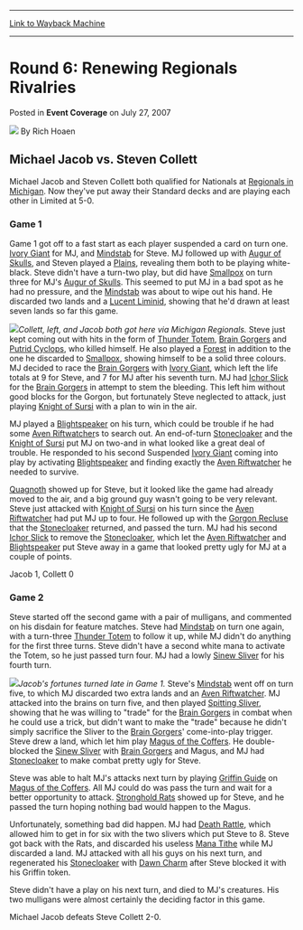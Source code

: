 
---
[Link to Wayback Machine](https://web.archive.org/web/20171029030417/https://magic.wizards.com/en/articles/archive/event-coverage/round-6-renewing-regionals-rivalries-2007-07-27)

[_metadata_:author]:- "Rich Hoaen"
[_metadata_:description]:- "Michael Jacob vs. Steven Collett Michael Jacob and Steven Collett both qualified for Nationals at Regionals in Michigan. Now they've put away their Standard decks and are playing each other in Limited at 5-0."
[_metadata_:generator]:- "Drupal 7 (http://drupal.org)"
[_metadata_:node]:- "587121"
[_metadata_:publish_date]:- "2007-07-27"
[_metadata_:source]:- "div-main-content"
[_metadata_:title]:- "Round 6: Renewing Regionals Rivalries"
[_metadata_:wayback_capture_timestamp]:- "2017-10-29 03:04:17"
[_metadata_:wayback_raw_url]:- "https://web.archive.org/web/20171029030417id_/https://magic.wizards.com/en/articles/archive/event-coverage/round-6-renewing-regionals-rivalries-2007-07-27"
[_metadata_:wayback_url]:- "https://magic.wizards.com/en/articles/archive/event-coverage/round-6-renewing-regionals-rivalries-2007-07-27"
---


Round 6: Renewing Regionals Rivalries
=====================================



 Posted in **Event Coverage**
 on July 27, 2007 






![](https://media.magic.wizards.com/styles/auth_small/public/generic-avatar-150_199.png)
By Rich Hoaen












Michael Jacob vs. Steven Collett
--------------------------------


Michael Jacob and Steven Collett both qualified for Nationals at [Regionals in Michigan](/en/articles/archive/event-coverage/2007-regionals-2007-06-12-4). Now they've put away their Standard decks and are playing each other in Limited at 5-0.


### Game 1


Game 1 got off to a fast start as each player suspended a card on turn one. [Ivory Giant](http://gatherer.wizards.com/Pages/Card/Details.aspx?name=Ivory+Giant) for MJ, and [Mindstab](http://gatherer.wizards.com/Pages/Card/Details.aspx?name=Mindstab) for Steve. MJ followed up with [Augur of Skulls](http://gatherer.wizards.com/Pages/Card/Details.aspx?name=Augur+of+Skulls), and Steven played a [Plains](http://gatherer.wizards.com/Pages/Card/Details.aspx?name=Plains), revealing them both to be playing white-black. Steve didn't have a turn-two play, but did have [Smallpox](http://gatherer.wizards.com/Pages/Card/Details.aspx?name=Smallpox) on turn three for MJ's [Augur of Skulls](http://gatherer.wizards.com/Pages/Card/Details.aspx?name=Augur+of+Skulls). This seemed to put MJ in a bad spot as he had no pressure, and the [Mindstab](http://gatherer.wizards.com/Pages/Card/Details.aspx?name=Mindstab) was about to wipe out his hand. He discarded two lands and a [Lucent Liminid](http://gatherer.wizards.com/Pages/Card/Details.aspx?name=Lucent+Liminid), showing that he'd drawn at least seven lands so far this game.


![](https://media.magic.wizards.com/image_legacy_migration/sideboard/images/usnat07/fm6_collettjacob.jpg)*Collett, left, and Jacob both got here via Michigan Regionals.*
Steve just kept coming out with hits in the form of [Thunder Totem](http://gatherer.wizards.com/Pages/Card/Details.aspx?name=Thunder+Totem), [Brain Gorgers](http://gatherer.wizards.com/Pages/Card/Details.aspx?name=Brain+Gorgers) and [Putrid Cyclops](http://gatherer.wizards.com/Pages/Card/Details.aspx?name=Putrid+Cyclops), who killed himself. He also played a [Forest](http://gatherer.wizards.com/Pages/Card/Details.aspx?name=Forest) in addition to the one he discarded to [Smallpox](http://gatherer.wizards.com/Pages/Card/Details.aspx?name=Smallpox), showing himself to be a solid three colours. MJ decided to race the [Brain Gorgers](http://gatherer.wizards.com/Pages/Card/Details.aspx?name=Brain+Gorgers) with [Ivory Giant](http://gatherer.wizards.com/Pages/Card/Details.aspx?name=Ivory+Giant), which left the life totals at 9 for Steve, and 7 for MJ after his seventh turn. MJ had [Ichor Slick](http://gatherer.wizards.com/Pages/Card/Details.aspx?name=Ichor+Slick) for the [Brain Gorgers](http://gatherer.wizards.com/Pages/Card/Details.aspx?name=Brain+Gorgers) in attempt to stem the bleeding. This left him without good blocks for the Gorgon, but fortunately Steve neglected to attack, just playing [Knight of Sursi](http://gatherer.wizards.com/Pages/Card/Details.aspx?name=Knight+of+Sursi) with a plan to win in the air.


MJ played a [Blightspeaker](http://gatherer.wizards.com/Pages/Card/Details.aspx?name=Blightspeaker) on his turn, which could be trouble if he had some [Aven Riftwatcher](http://gatherer.wizards.com/Pages/Card/Details.aspx?name=Aven+Riftwatcher)s to search out. An end-of-turn [Stonecloaker](http://gatherer.wizards.com/Pages/Card/Details.aspx?name=Stonecloaker) and the [Knight of Sursi](http://gatherer.wizards.com/Pages/Card/Details.aspx?name=Knight+of+Sursi) put MJ on two-and in what looked like a great deal of trouble. He responded to his second Suspended [Ivory Giant](http://gatherer.wizards.com/Pages/Card/Details.aspx?name=Ivory+Giant) coming into play by activating [Blightspeaker](http://gatherer.wizards.com/Pages/Card/Details.aspx?name=Blightspeaker) and finding exactly the [Aven Riftwatcher](http://gatherer.wizards.com/Pages/Card/Details.aspx?name=Aven+Riftwatcher) he needed to survive.


[Quagnoth](http://gatherer.wizards.com/Pages/Card/Details.aspx?name=Quagnoth) showed up for Steve, but it looked like the game had already moved to the air, and a big ground guy wasn't going to be very relevant. Steve just attacked with [Knight of Sursi](http://gatherer.wizards.com/Pages/Card/Details.aspx?name=Knight+of+Sursi) on his turn since the [Aven Riftwatcher](http://gatherer.wizards.com/Pages/Card/Details.aspx?name=Aven+Riftwatcher) had put MJ up to four. He followed up with the [Gorgon Recluse](http://gatherer.wizards.com/Pages/Card/Details.aspx?name=Gorgon+Recluse) that the [Stonecloaker](http://gatherer.wizards.com/Pages/Card/Details.aspx?name=Stonecloaker) returned, and passed the turn. MJ had his second [Ichor Slick](http://gatherer.wizards.com/Pages/Card/Details.aspx?name=Ichor+Slick) to remove the [Stonecloaker](http://gatherer.wizards.com/Pages/Card/Details.aspx?name=Stonecloaker), which let the [Aven Riftwatcher](http://gatherer.wizards.com/Pages/Card/Details.aspx?name=Aven+Riftwatcher) and [Blightspeaker](http://gatherer.wizards.com/Pages/Card/Details.aspx?name=Blightspeaker) put Steve away in a game that looked pretty ugly for MJ at a couple of points.


Jacob 1, Collett 0


### Game 2


Steve started off the second game with a pair of mulligans, and commented on his disdain for feature matches. Steve had [Mindstab](http://gatherer.wizards.com/Pages/Card/Details.aspx?name=Mindstab) on turn one again, with a turn-three [Thunder Totem](http://gatherer.wizards.com/Pages/Card/Details.aspx?name=Thunder+Totem) to follow it up, while MJ didn't do anything for the first three turns. Steve didn't have a second white mana to activate the Totem, so he just passed turn four. MJ had a lowly [Sinew Sliver](http://gatherer.wizards.com/Pages/Card/Details.aspx?name=Sinew+Sliver) for his fourth turn.


![](https://media.magic.wizards.com/image_legacy_migration/sideboard/images/usnat07/fm6_jacob.jpg)*Jacob's fortunes turned late in Game 1.*
Steve's [Mindstab](http://gatherer.wizards.com/Pages/Card/Details.aspx?name=Mindstab) went off on turn five, to which MJ discarded two extra lands and an [Aven Riftwatcher](http://gatherer.wizards.com/Pages/Card/Details.aspx?name=Aven+Riftwatcher). MJ attacked into the brains on turn five, and then played [Spitting Sliver](http://gatherer.wizards.com/Pages/Card/Details.aspx?name=Spitting+Sliver), showing that he was willing to "trade" for the [Brain Gorgers](http://gatherer.wizards.com/Pages/Card/Details.aspx?name=Brain+Gorgers) in combat when he could use a trick, but didn't want to make the "trade" because he didn't simply sacrifice the Sliver to the [Brain Gorgers](http://gatherer.wizards.com/Pages/Card/Details.aspx?name=Brain+Gorgers)' come-into-play trigger. Steve drew a land, which let him play [Magus of the Coffers](http://gatherer.wizards.com/Pages/Card/Details.aspx?name=Magus+of+the+Coffers). He double-blocked the [Sinew Sliver](http://gatherer.wizards.com/Pages/Card/Details.aspx?name=Sinew+Sliver) with [Brain Gorgers](http://gatherer.wizards.com/Pages/Card/Details.aspx?name=Brain+Gorgers) and Magus, and MJ had [Stonecloaker](http://gatherer.wizards.com/Pages/Card/Details.aspx?name=Stonecloaker) to make combat pretty ugly for Steve.


Steve was able to halt MJ's attacks next turn by playing [Griffin Guide](http://gatherer.wizards.com/Pages/Card/Details.aspx?name=Griffin+Guide) on [Magus of the Coffers](http://gatherer.wizards.com/Pages/Card/Details.aspx?name=Magus+of+the+Coffers). All MJ could do was pass the turn and wait for a better opportunity to attack. [Stronghold Rats](http://gatherer.wizards.com/Pages/Card/Details.aspx?name=Stronghold+Rats) showed up for Steve, and he passed the turn hoping nothing bad would happen to the Magus.


Unfortunately, something bad did happen. MJ had [Death Rattle](http://gatherer.wizards.com/Pages/Card/Details.aspx?name=Death+Rattle), which allowed him to get in for six with the two slivers which put Steve to 8. Steve got back with the Rats, and discarded his useless [Mana Tithe](http://gatherer.wizards.com/Pages/Card/Details.aspx?name=Mana+Tithe) while MJ discarded a land. MJ attacked with all his guys on his next turn, and regenerated his [Stonecloaker](http://gatherer.wizards.com/Pages/Card/Details.aspx?name=Stonecloaker) with [Dawn Charm](http://gatherer.wizards.com/Pages/Card/Details.aspx?name=Dawn+Charm) after Steve blocked it with his Griffin token.


Steve didn't have a play on his next turn, and died to MJ's creatures. His two mulligans were almost certainly the deciding factor in this game.


Michael Jacob defeats Steve Collett 2-0.








